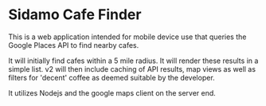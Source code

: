 Sidamo Cafe Finder
==================

This is a web application intended for mobile device use that queries the Google Places API to find nearby cafes. 

It will initially find cafes within a 5 mile radius. It will render these results in a simple list. v2 will then include caching of API results, map views as well as filters for 'decent' coffee as deemed suitable by the developer.

It utilizes Nodejs and the google maps client on the server end.
